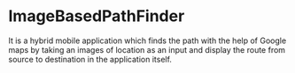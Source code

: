 # ImageBasedPathFinder
It is a hybrid mobile application which finds the path with the help of Google maps by taking an images of location as an input and display the route from source to destination in the application itself.
